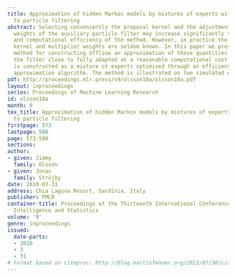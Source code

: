 ```yaml
---
title: Approximation of hidden Markov models by mixtures of experts with application
  to particle filtering
abstract: Selecting conveniently the proposal kernel and the adjustment multiplier
  weights of the auxiliary particle filter may increase significantly the accuracy
  and computational efficiency of the method. However, in practice the optimal proposal
  kernel and multiplier weights are seldom known. In this paper we present a simulation-based
  method for constructing offline an approximation of these quantities that makes
  the filter close to fully adapted at a reasonable computational cost. The approximation
  is constructed as a mixture of experts optimised through an efficient stochastic
  approximation algorithm. The method is illustrated on two simulated examples.
pdf: http://proceedings.mlr.press/v9/olsson10a/olsson10a.pdf
layout: inproceedings
series: Proceedings of Machine Learning Research
id: olsson10a
month: 0
tex_title: Approximation of hidden Markov models by mixtures of experts with application
  to particle filtering
firstpage: 573
lastpage: 580
page: 573-580
sections: 
author:
- given: Jimmy
  family: Olsson
- given: Jonas
  family: Ströjby
date: 2010-03-31
address: Chia Laguna Resort, Sardinia, Italy
publisher: PMLR
container-title: Proceedings of the Thirteenth International Conference on Artificial
  Intelligence and Statistics
volume: '9'
genre: inproceedings
issued:
  date-parts:
  - 2010
  - 3
  - 31
# Format based on citeproc: http://blog.martinfenner.org/2013/07/30/citeproc-yaml-for-bibliographies/
---
```

